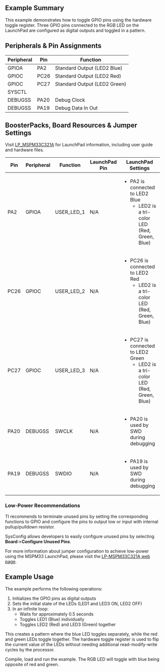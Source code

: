 ## Example Summary

This example demonstrates how to toggle GPIO pins using the hardware toggle register. Three GPIO pins connected to the RGB LED on the LaunchPad are configured as digital outputs and toggled in a pattern.

## Peripherals & Pin Assignments

| Peripheral | Pin | Function |
| --- | --- | --- |
| GPIOA | PA2 | Standard Output (LED2 Blue) |
| GPIOC | PC26 | Standard Output (LED2 Red) |
| GPIOC | PC27 | Standard Output (LED2 Green) |
| SYSCTL |  |  |
| DEBUGSS | PA20 | Debug Clock |
| DEBUGSS | PA19 | Debug Data In Out |

## BoosterPacks, Board Resources & Jumper Settings

Visit [LP_MSPM33C321A](https://www.ti.com/tool/LP-MSPM33C321A) for LaunchPad information, including user guide and hardware files.

| Pin | Peripheral | Function | LaunchPad Pin | LaunchPad Settings |
| --- | --- | --- | --- | --- |
| PA2 | GPIOA | USER_LED_1 | N/A | <ul><li>PA2 is connected to LED2 Blue<br><ul><li>LED2 is a tri-color LED (Red, Green, Blue)</ul></ul> |
| PC26 | GPIOC | USER_LED_2 | N/A | <ul><li>PC26 is connected to LED2 Red<br><ul><li>LED2 is a tri-color LED (Red, Green, Blue)</ul></ul> |
| PC27 | GPIOC | USER_LED_3 | N/A | <ul><li>PC27 is connected to LED2 Green<br><ul><li>LED2 is a tri-color LED (Red, Green, Blue)</ul></ul> |
| PA20 | DEBUGSS | SWCLK | N/A | <ul><li>PA20 is used by SWD during debugging</ul> |
| PA19 | DEBUGSS | SWDIO | N/A | <ul><li>PA19 is used by SWD during debugging</ul> |

### Low-Power Recommendations
TI recommends to terminate unused pins by setting the corresponding functions to
GPIO and configure the pins to output low or input with internal
pullup/pulldown resistor.

SysConfig allows developers to easily configure unused pins by selecting **Board**→**Configure Unused Pins**.

For more information about jumper configuration to achieve low-power using the
MSPM33 LaunchPad, please visit the [LP-MSPM33C321A web page](https://www.ti.com/tool/LP-MSPM33C321A).

## Example Usage

The example performs the following operations:
1. Initializes the GPIO pins as digital outputs
2. Sets the initial state of the LEDs (LED1 and LED3 ON, LED2 OFF)
3. In an infinite loop:
   - Waits for approximately 0.5 seconds
   - Toggles LED1 (Blue) individually
   - Toggles LED2 (Red) and LED3 (Green) together

This creates a pattern where the blue LED toggles separately, while the red and green LEDs toggle together. The hardware toggle register is used to flip the current value of the LEDs without needing additional read-modify-write cycles by the processor.

Compile, load and run the example. The RGB LED will toggle with blue being opposite of red and green.
